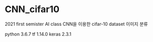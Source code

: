 # CNN_cifar10

2021 first semister AI class
CNN을 이용한 cifar-10 dataset 이미지 분류

python 3.6.7
tf 1.14.0
keras 2.3.1
